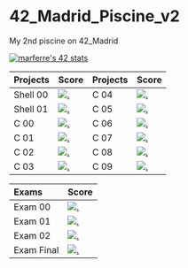 # 42_Madrid_Piscine_v2

My 2nd piscine on 42_Madrid

[![marferre's 42 stats](https://badge42.vercel.app/api/v2/cl8ep22ei00780glblvm7hy4f/stats?cursusId=9&coalitionId=piscine)](https://github.com/JaeSeoKim/badge42)

| Projects          | Score                                                 | Projects          | Score                                                 |
|:----------------- |:----------------------------------------------------- |:----------------- |:----------------------------------------------------- |
| Shell 00          |[![.](https://bit.ly/3SxnN9n)](https://bit.ly/3ffjJw0) | C 04              |[![.](https://badge42.vercel.app/api/v2/cl8ep22ei00780glblvm7hy4f/project/2736261)](https://bit.ly/3ffjJw0) |
| Shell 01          |[![.](https://badge42.vercel.app/api/v2/cl8ep22ei00780glblvm7hy4f/project/2713695)](https://bit.ly/3ffjJw0) | C 05              |[![.](https://badge42.vercel.app/api/v2/cl8ep22ei00780glblvm7hy4f/project/2736634)](https://bit.ly/3ffjJw0) |
| C 00              |[![.](https://badge42.vercel.app/api/v2/cl8ep22ei00780glblvm7hy4f/project/2717958)](https://bit.ly/3ffjJw0) | C 06              |[![.](https://badge42.vercel.app/api/v2/cl8ep22ei00780glblvm7hy4f/project/2736635)](https://bit.ly/3ffjJw0) |
| C 01              |[![.](https://badge42.vercel.app/api/v2/cl8ep22ei00780glblvm7hy4f/project/2723865)](https://bit.ly/3ffjJw0) | C 07              |[![.](https://badge42.vercel.app/api/v2/cl8ep22ei00780glblvm7hy4f/project/2746898)](https://bit.ly/3ffjJw0) |
| C 02              |[![.](https://badge42.vercel.app/api/v2/cl8ep22ei00780glblvm7hy4f/project/2725486)](https://bit.ly/3ffjJw0) | C 08              |[![.](https://badge42.vercel.app/api/v2/cl8ep22ei00780glblvm7hy4f/project/2750841)](https://bit.ly/3ffjJw0) |
| C 03              |[![.](https://badge42.vercel.app/api/v2/cl8ep22ei00780glblvm7hy4f/project/2730562)](https://bit.ly/3ffjJw0) | C 09              |[![.](https://badge42.vercel.app/api/v2/cl8ep22ei00780glblvm7hy4f/project/2752734)](https://bit.ly/3ffjJw0) |

| Exams             | Score                           |
|:----------------- |:------------------------------- |
| Exam 00           |[![.](https://badge42.vercel.app/api/v2/cl8ep22ei00780glblvm7hy4f/project/2714947)](.) |
| Exam 01           |[![.](https://badge42.vercel.app/api/v2/cl8ep22ei00780glblvm7hy4f/project/2729094)](https://bit.ly/3ffjJw0) |
| Exam 02           |[![.](https://badge42.vercel.app/api/v2/cl8ep22ei00780glblvm7hy4f/project/2745899)](https://bit.ly/3ffjJw0) |
| Exam Final        |[![.](https://badge42.vercel.app/api/v2/cl8ep22ei00780glblvm7hy4f/project/2757999)](https://bit.ly/3ffjJw0) |
